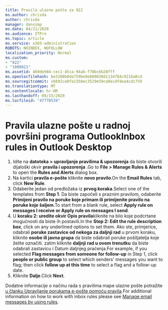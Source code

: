 ```yaml
---
title: Pravila ulazne pošte za 922
ms.author: chrisda
author: chrisda
manager: dansimp
ms.date: 04/21/2020
ms.audience: ITPro
ms.topic: article
ms.service: o365-administration
ROBOTS: NOINDEX, NOFOLLOW
localization_priority: Normal
ms.custom:
- "922"
- "1800021"
ms.assetid: 469de984-cec1-45ca-94ab-f70bc6b28fff
ms.openlocfilehash: be3200b8da759be9e688030d1134784c9216a0cd
ms.sourcegitcommit: c6692ce0fa1358ec3529e59ca0ecdfdea4cdc759
ms.translationtype: MT
ms.contentlocale: hr-HR
ms.lasthandoff: 09/15/2020
ms.locfileid: "47778539"
---
```

# <a name="inbox-rules-in-outlook-desktop"></a><span data-ttu-id="2d776-102">Pravila ulazne pošte u radnoj površini programa Outlook</span><span class="sxs-lookup"><span data-stu-id="2d776-102">Inbox rules in Outlook Desktop</span></span>

1. <span data-ttu-id="2d776-103">Idite na **datoteka > upravljanje pravilima & upozorenja** da biste otvorili dijaloški okvir **pravila i upozorenja** .</span><span class="sxs-lookup"><span data-stu-id="2d776-103">Go to **File > Manage Rules & Alerts** to open the **Rules and Alerts** dialog box.</span></span>
2. <span data-ttu-id="2d776-104">Na kartici **pravila e-pošte** kliknite **novo pravilo**.</span><span class="sxs-lookup"><span data-stu-id="2d776-104">On the **Email Rules** tab, click **New Rule**.</span></span>
3. <span data-ttu-id="2d776-105">Odaberite jedan od predložaka iz **prvog koraka**.</span><span class="sxs-lookup"><span data-stu-id="2d776-105">Select one of the templates from **Step 1**.</span></span> <span data-ttu-id="2d776-106">Da biste započeli s praznim pravilom, odaberite **Primijeni pravilo na poruke koje primam ili primijenite pravilo na poruke koje šaljem**.</span><span class="sxs-lookup"><span data-stu-id="2d776-106">To start from a blank rule, select **Apply rule on messages I receive or Apply rule on messages I send**.</span></span>
4. <span data-ttu-id="2d776-107">U **koraku 2: uredite okvir Opis pravila**kliknite na bilo koje podcrtane mogućnosti da biste ih postavili.</span><span class="sxs-lookup"><span data-stu-id="2d776-107">In the **Step 2: Edit the rule description box**, click on any underlined options to set them.</span></span> <span data-ttu-id="2d776-108">Ako ste, primjerice, odabrali **poruke zastavice od nekoga za daljnji rad** u prvom koraku, kliknite **osobe ili javna grupa** da biste odabrali poruke pošiljatelja koje želite označiti. zatim kliknite **daljnji rad u ovom trenutku** da biste odabrali zastavicu i Datum daljnjeg praćenja.</span><span class="sxs-lookup"><span data-stu-id="2d776-108">For example, if you selected **Flag messages from someone for follow-up** in Step 1, click **people or public group** to select which senders' messages you want to flag; then click **follow up at this time** to select a flag and a follow-up date.</span></span>
5. <span data-ttu-id="2d776-109">Kliknite **Dalje**.</span><span class="sxs-lookup"><span data-stu-id="2d776-109">Click **Next**.</span></span>

<span data-ttu-id="2d776-110">Dodatne informacije o načinu rada s pravilima mape ulazne pošte potražite [u članku Upravljanje porukama e-pošte pomoću pravila](https://support.office.com/article/manage-email-messages-by-using-rules-c24f5dea-9465-4df4-ad17-a50704d66c59).</span><span class="sxs-lookup"><span data-stu-id="2d776-110">For additional information on how to work with inbox rules please see [Manage email messages by using rules](https://support.office.com/article/manage-email-messages-by-using-rules-c24f5dea-9465-4df4-ad17-a50704d66c59).</span></span>

